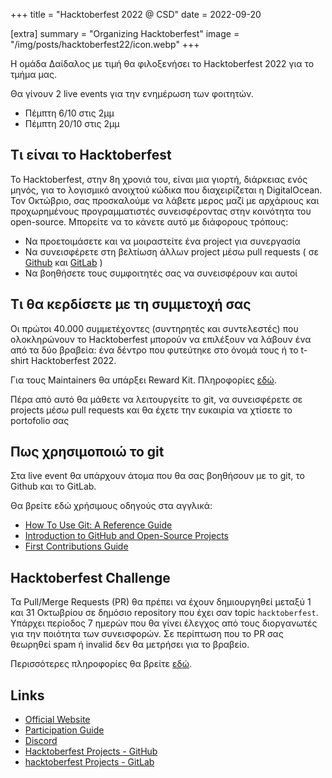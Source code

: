+++
title = "Hacktoberfest 2022 @ CSD"
date = 2022-09-20

[extra]
summary = "Organizing Hacktoberfest"
image = "/img/posts/hacktoberfest22/icon.webp"
+++

<!-- <p align="center">
  <img alt="Hacktoberfest 2022 Banner" src="/img/posts/hacktoberfest22/banner_s.webp" />
</p> -->

Η ομάδα Δαίδαλος με τιμή θα φιλοξενήσει το Hacktoberfest 2022 για το τμήμα μας. 

Θα γίνουν 2 live events για την ενημέρωση των φοιτητών.

- Πέμπτη  6/10 στις 2μμ
- Πέμπτη 20/10 στις 2μμ

## Τι είναι το Hacktoberfest

Το Hacktoberfest, στην 8η χρονιά του, είναι μια γιορτή, διάρκειας ενός μηνός, για το λογισμικό ανοιχτού κώδικα που διαχειρίζεται η DigitalOcean. Τον Οκτώβριο, σας προσκαλούμε να λάβετε μερος μαζί με αρχάριους και προχωρημένους προγραμματιστές συνεισφέροντας στην κοινότητα του open-source. Μπορείτε να το κάνετε αυτό με διάφορους τρόπους:
- Να προετοιμάσετε και να μοιραστείτε ένα project για συνεργασία
- Να συνεισφέρετε στη βελτίωση άλλων project μέσω pull requests ( σε [Github](https://github.com/topics/hacktoberfest) και [GitLab](https://gitlab.com/explore/projects?topic=hacktoberfest) )
- Να βοηθήσετε τους συμφοιτητές σας να συνεισφέρουν και αυτοί

## Τι θα κερδίσετε με τη συμμετοχή σας

Οι πρώτοι 40.000 συμμετέχοντες (συντηρητές και συντελεστές) που ολοκληρώνουν το Hacktoberfest μπορούν να επιλέξουν να λάβουν ένα από τα δύο βραβεία: ένα δέντρο που φυτεύτηκε στο όνομά τους ή το t-shirt Hacktoberfest 2022.

Για τους Maintainers θα υπάρξει Reward Kit. Πληροφορίες [εδώ](https://hacktoberfest.com/participation/#maintainers).

Πέρα από αυτό θα μάθετε να λειτουργείτε το git, να συνεισφέρετε σε projects μέσω pull requests και θα έχετε την ευκαιρία να χτίσετε το portofolio σας 

## Πως χρησιμοποιώ το git

Στα live event θα υπάρχουν άτομα που θα σας βοηθήσουν με το git, το Github και το GitLab.

Θα βρείτε εδώ χρήσιμους οδηγούς στα αγγλικά:
- [How To Use Git: A Reference Guide](https://www.digitalocean.com/community/cheatsheets/how-to-use-git-a-reference-guide)
- [Introduction to GitHub and Open-Source Projects](https://www.digitalocean.com/community/tutorial_series/an-introduction-to-open-source)
- [First Contributions Guide](https://github.com/firstcontributions/first-contributions)

## Hacktoberfest Challenge

Τα Pull/Merge Requests (PR) θα πρέπει να έχουν δημιουργηθεί μεταξύ 1 και 31 Οκτωβρίου σε δημόσιο repository που έχει σαν topic `hacktoberfest`. Υπάρχει περίοδος 7 ημερών που θα γίνει έλεγχος από τους διοργανωτές για την ποιότητα των συνεισφορών. Σε περίπτωση που το PR σας θεωρηθεί spam ή invalid δεν θα μετρήσει για το βραβείο.

Περισσότερες πληροφορίες θα βρείτε [εδώ](https://hacktoberfest.com/participation/#pr-mr-details).

## Links
- [Official Website](https://hacktoberfest.com)
- [Participation Guide](https://hacktoberfest.com/participation)
- [Discord](https://discord.gg/hacktoberfest)
- [Hacktoberfest Projects - GitHub](https://github.com/topics/hacktoberfest)
- [hacktoberfest Projects - GitLab](https://gitlab.com/explore/projects?topic=hacktoberfest)